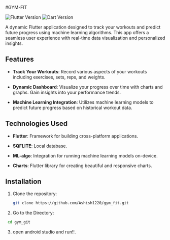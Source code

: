 #GYM-FIT

![Flutter Version](https://img.shields.io/badge/flutter-v2.5.0-blue.svg)
![Dart Version](https://img.shields.io/badge/dart-v2.14.0-blue.svg)

A dynamic Flutter application designed to track your workouts and predict future progress using machine learning algorithms. This app offers a seamless user experience with real-time data visualization and personalized insights.

## Features

- **Track Your Workouts**: Record various aspects of your workouts including exercises, sets, reps, and weights.
  
- **Dynamic Dashboard**: Visualize your progress over time with charts and graphs. Gain insights into your performance trends.

- **Machine Learning Integration**: Utilizes machine learning models to predict future progress based on historical workout data.

## Technologies Used

- **Flutter**: Framework for building cross-platform applications.

- **SQFLITE**: Local database.
  
- **ML-algo**: Integration for running machine learning models on-device.
  
- **Charts**: Flutter library for creating beautiful and responsive charts.

## Installation

1. Clone the repository:
   ```bash
   git clone https://github.com/Ashish1220/gym_fit.git
   ```
2. Go to the Directory:
  ```bash
   cd gym_git
  ``` 
3. open android studio and run!!.

